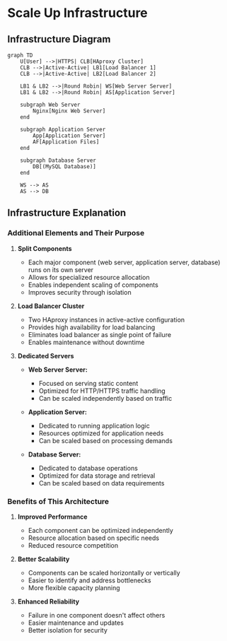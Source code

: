 # Scale Up Infrastructure

## Infrastructure Diagram

```mermaid
graph TD
    U[User] -->|HTTPS| CLB[HAproxy Cluster]
    CLB -->|Active-Active| LB1[Load Balancer 1]
    CLB -->|Active-Active| LB2[Load Balancer 2]
    
    LB1 & LB2 -->|Round Robin| WS[Web Server Server]
    LB1 & LB2 -->|Round Robin| AS[Application Server]
    
    subgraph Web Server
        Nginx[Nginx Web Server]
    end
    
    subgraph Application Server
        App[Application Server]
        AF[Application Files]
    end
    
    subgraph Database Server
        DB[(MySQL Database)]
    end
    
    WS --> AS
    AS --> DB
```

## Infrastructure Explanation

### Additional Elements and Their Purpose

1. **Split Components**
   - Each major component (web server, application server, database) runs on its own server
   - Allows for specialized resource allocation
   - Enables independent scaling of components
   - Improves security through isolation

2. **Load Balancer Cluster**
   - Two HAproxy instances in active-active configuration
   - Provides high availability for load balancing
   - Eliminates load balancer as single point of failure
   - Enables maintenance without downtime

3. **Dedicated Servers**
   - **Web Server Server:**
     - Focused on serving static content
     - Optimized for HTTP/HTTPS traffic handling
     - Can be scaled independently based on traffic
   
   - **Application Server:**
     - Dedicated to running application logic
     - Resources optimized for application needs
     - Can be scaled based on processing demands
   
   - **Database Server:**
     - Dedicated to database operations
     - Optimized for data storage and retrieval
     - Can be scaled based on data requirements

### Benefits of This Architecture

1. **Improved Performance**
   - Each component can be optimized independently
   - Resource allocation based on specific needs
   - Reduced resource competition

2. **Better Scalability**
   - Components can be scaled horizontally or vertically
   - Easier to identify and address bottlenecks
   - More flexible capacity planning

3. **Enhanced Reliability**
   - Failure in one component doesn't affect others
   - Easier maintenance and updates
   - Better isolation for security
